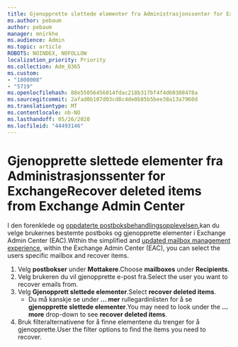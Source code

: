 ```yaml
---
title: Gjenopprette slettede elementer fra Administrasjonssenter for Exchange
ms.author: pebaum
author: pebaum
manager: mnirkhe
ms.audience: Admin
ms.topic: article
ROBOTS: NOINDEX, NOFOLLOW
localization_priority: Priority
ms.collection: Adm_O365
ms.custom:
- "1800008"
- "5719"
ms.openlocfilehash: 88e55056456014fdac218b317bf4f4d60308478a
ms.sourcegitcommit: 2afad0b107d03cd8c4de0b85b5bee38a13a7960d
ms.translationtype: MT
ms.contentlocale: nb-NO
ms.lasthandoff: 05/26/2020
ms.locfileid: "44493146"
---
```

# <a name="recover-deleted-items-from-exchange-admin-center"></a><span data-ttu-id="5ba87-102">Gjenopprette slettede elementer fra Administrasjonssenter for Exchange</span><span class="sxs-lookup"><span data-stu-id="5ba87-102">Recover deleted items from Exchange Admin Center</span></span>

<span data-ttu-id="5ba87-103">I den forenklede og [oppdaterte postboksbehandlingsopplevelsen,](https://admin.exchange.microsoft.com/#/mailboxes)kan du velge brukernes bestemte postboks og gjenopprette elementer i Exchange Admin Center (EAC).</span><span class="sxs-lookup"><span data-stu-id="5ba87-103">Within the simplified and [updated mailbox management experience](https://admin.exchange.microsoft.com/#/mailboxes), within the Exchange Admin Center (EAC), you can select the users specific mailbox and recover items.</span></span>

1. <span data-ttu-id="5ba87-104">Velg **postbokser** under **Mottakere**.</span><span class="sxs-lookup"><span data-stu-id="5ba87-104">Choose **mailboxes** under **Recipients**.</span></span>
2. <span data-ttu-id="5ba87-105">Velg brukeren du vil gjenopprette e-post fra.</span><span class="sxs-lookup"><span data-stu-id="5ba87-105">Select the user you want to recover emails from.</span></span>
3. <span data-ttu-id="5ba87-106">Velg **Gjenopprett slettede elementer**.</span><span class="sxs-lookup"><span data-stu-id="5ba87-106">Select **recover deleted items**.</span></span>
    - <span data-ttu-id="5ba87-107">Du må kanskje se under **... mer** rullegardinlisten for å se **gjenopprette slettede elementer**.</span><span class="sxs-lookup"><span data-stu-id="5ba87-107">You may need to look under the **… more** drop-down to see **recover deleted items**.</span></span>
4. <span data-ttu-id="5ba87-108">Bruk filteralternativene for å finne elementene du trenger for å gjenopprette.</span><span class="sxs-lookup"><span data-stu-id="5ba87-108">User the filter options to find the items you need to recover.</span></span>
